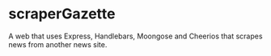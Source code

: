 # scraperGazette
A web that uses Express, Handlebars, Moongose and Cheerios that scrapes news from another news site.
